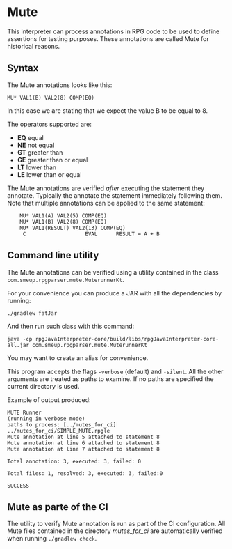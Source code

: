 # Mute

This interpreter can process annotations in RPG code to be used to define assertions for testing purposes. These annotations are called Mute for historical reasons.

## Syntax

The Mute annotations looks like this:

```
MU* VAL1(B) VAL2(8) COMP(EQ)
```

In this case we are stating that we expect the value B to be equal to 8.

The operators supported are:
   
* **EQ** equal
* **NE** not equal
* **GT** greater than
* **GE** greater than or equal
* **LT** lower than
* **LE** lower than or equal

The Mute annotations are verified _after_ executing the statement they annotate. Typically the annotate the statement immediately following them. Note that multiple annotations can be applied to the same statement:

```
    MU* VAL1(A) VAL2(5) COMP(EQ)
    MU* VAL1(B) VAL2(8) COMP(EQ)
    MU* VAL1(RESULT) VAL2(13) COMP(EQ)
     C                   EVAL      RESULT = A + B
```     

## Command line utility

The Mute annotations can be verified using a utility contained in the class `com.smeup.rpgparser.mute.MuterunnerKt`.

For your convenience you can produce a JAR with all the dependencies by running:

```
./gradlew fatJar
```

And then run such class with this command:

```
java -cp rpgJavaInterpreter-core/build/libs/rpgJavaInterpreter-core-all.jar com.smeup.rpgparser.mute.MuterunnerKt
```

You may want to create an alias for convenience.

This program accepts the flags `-verbose` (default) and `-silent`.
All the other arguments are treated as paths to examine. If no paths are specified
the current directory is used.

Example of output produced:

```
MUTE Runner
(running in verbose mode)
paths to process: [../mutes_for_ci]
../mutes_for_ci/SIMPLE_MUTE.rpgle
Mute annotation at line 5 attached to statement 8
Mute annotation at line 6 attached to statement 8
Mute annotation at line 7 attached to statement 8

Total annotation: 3, executed: 3, failed: 0

Total files: 1, resolved: 3, executed: 3, failed:0

SUCCESS
```

## Mute as parte of the CI

The utility to verify Mute annotation is run as part of the CI configuration. All Mute files contained in the directory _mutes_for_ci_ are automatically verified when running `./gradlew check`.
